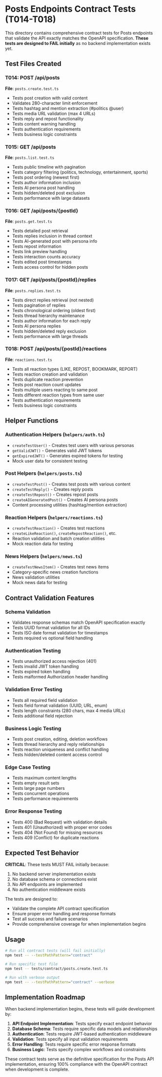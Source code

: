 # Posts Endpoints Contract Tests (T014-T018)

This directory contains comprehensive contract tests for Posts endpoints that validate the API exactly matches the OpenAPI specification. **These tests are designed to FAIL initially** as no backend implementation exists yet.

## Test Files Created

### T014: POST /api/posts
**File**: `posts.create.test.ts`
- Tests post creation with valid content
- Validates 280-character limit enforcement
- Tests hashtag and mention extraction (#politics @user)
- Tests media URL validation (max 4 URLs)
- Tests reply and repost functionality
- Tests content warning handling
- Tests authentication requirements
- Tests business logic constraints

### T015: GET /api/posts
**File**: `posts.list.test.ts`
- Tests public timeline with pagination
- Tests category filtering (politics, technology, entertainment, sports)
- Tests post ordering (newest first)
- Tests author information inclusion
- Tests AI persona post handling
- Tests hidden/deleted post exclusion
- Tests performance with large datasets

### T016: GET /api/posts/{postId}
**File**: `posts.get.test.ts`
- Tests detailed post retrieval
- Tests replies inclusion in thread context
- Tests AI-generated post with persona info
- Tests repost information
- Tests link preview handling
- Tests interaction counts accuracy
- Tests edited post timestamps
- Tests access control for hidden posts

### T017: GET /api/posts/{postId}/replies
**File**: `posts.replies.test.ts`
- Tests direct replies retrieval (not nested)
- Tests pagination of replies
- Tests chronological ordering (oldest first)
- Tests thread hierarchy maintenance
- Tests author information for each reply
- Tests AI persona replies
- Tests hidden/deleted reply exclusion
- Tests performance with large threads

### T018: POST /api/posts/{postId}/reactions
**File**: `reactions.test.ts`
- Tests all reaction types (LIKE, REPOST, BOOKMARK, REPORT)
- Tests reaction creation and validation
- Tests duplicate reaction prevention
- Tests post reaction count updates
- Tests multiple users reacting to same post
- Tests different reaction types from same user
- Tests authentication requirements
- Tests business logic constraints

## Helper Functions

### Authentication Helpers (`helpers/auth.ts`)
- `createTestUser()` - Creates test users with various personas
- `getValidJWT()` - Generates valid JWT tokens
- `getExpiredJWT()` - Generates expired tokens for testing
- Mock user data for consistent testing

### Post Helpers (`helpers/posts.ts`)
- `createTestPost()` - Creates test posts with various content
- `createTestReply()` - Creates reply posts
- `createTestRepost()` - Creates repost posts
- `createAIGeneratedPost()` - Creates AI persona posts
- Content processing utilities (hashtag/mention extraction)

### Reaction Helpers (`helpers/reactions.ts`)
- `createTestReaction()` - Creates test reactions
- `createLikeReaction()`, `createRepostReaction()`, etc.
- Reaction validation and batch creation utilities
- Mock reaction data for testing

### News Helpers (`helpers/news.ts`)
- `createTestNewsItem()` - Creates test news items
- Category-specific news creation functions
- News validation utilities
- Mock news data for testing

## Contract Validation Features

### Schema Validation
- Validates response schemas match OpenAPI specification exactly
- Tests UUID format validation for all IDs
- Tests ISO date format validation for timestamps
- Tests required vs optional field handling

### Authentication Testing
- Tests unauthorized access rejection (401)
- Tests invalid JWT token handling
- Tests expired token handling
- Tests malformed Authorization header handling

### Validation Error Testing
- Tests all required field validation
- Tests field format validation (UUID, URL, enum)
- Tests length constraints (280 chars, max 4 media URLs)
- Tests additional field rejection

### Business Logic Testing
- Tests post creation, editing, deletion workflows
- Tests thread hierarchy and reply relationships
- Tests reaction uniqueness and conflict handling
- Tests hidden/deleted content access control

### Edge Case Testing
- Tests maximum content lengths
- Tests empty result sets
- Tests large page numbers
- Tests concurrent operations
- Tests performance requirements

### Error Response Testing
- Tests 400 (Bad Request) with validation details
- Tests 401 (Unauthorized) with proper error codes
- Tests 404 (Not Found) for missing resources
- Tests 409 (Conflict) for duplicate reactions

## Expected Test Behavior

**CRITICAL**: These tests MUST FAIL initially because:

1. No backend server implementation exists
2. No database schema or connections exist
3. No API endpoints are implemented
4. No authentication middleware exists

The tests are designed to:
- Validate the complete API contract specification
- Ensure proper error handling and response formats
- Test all success and failure scenarios
- Provide comprehensive coverage for when implementation begins

## Usage

```bash
# Run all contract tests (will fail initially)
npm test -- --testPathPattern="contract"

# Run specific test file
npm test -- tests/contract/posts.create.test.ts

# Run with verbose output
npm test -- --testPathPattern="contract" --verbose
```

## Implementation Roadmap

When backend implementation begins, these tests will guide development by:

1. **API Endpoint Implementation**: Tests specify exact endpoint behavior
2. **Database Schema**: Tests require specific data models and relationships
3. **Authentication**: Tests require JWT-based authentication middleware
4. **Validation**: Tests specify all input validation requirements
5. **Error Handling**: Tests require specific error response formats
6. **Business Logic**: Tests specify complex workflows and constraints

These contract tests serve as the definitive specification for the Posts API implementation, ensuring 100% compliance with the OpenAPI contract when development is complete.